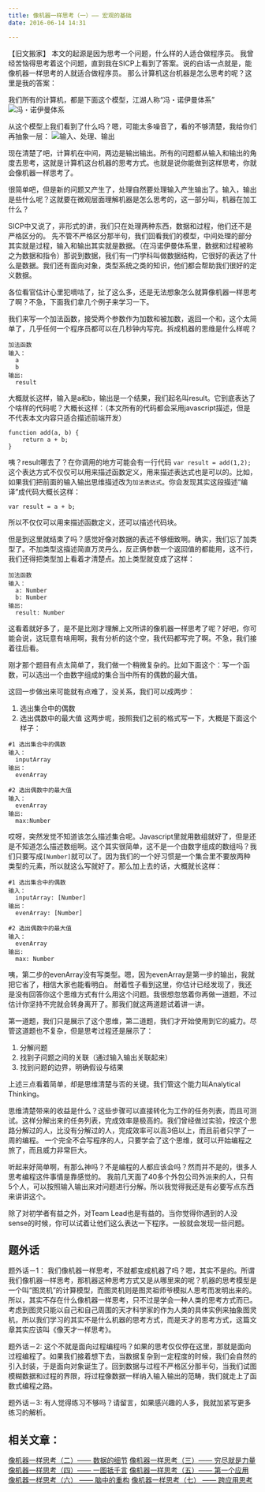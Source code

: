 ```yaml
---
title: 像机器一样思考（一）—— 宏观的基础
date: 2016-06-14 14:31

---
```



【旧文搬家】
本文的起源是因为思考一个问题，什么样的人适合做程序员。
我曾经苦恼得思考着这个问题，直到我在SICP上看到了答案。说的白话一点就是，能像机器一样思考的人就适合做程序员。
那么计算机这台机器是怎么思考的呢？这里是我的答案：

我们所有的计算机，都是下面这个模型，江湖人称“冯・诺伊曼体系”
![冯・诺伊曼体系](https://personal-blog.obs.cn-north-4.myhuaweicloud.com/thinking-as-a-machine-01/pic-01.png)

从这个模型上我们看到了什么吗？嗯，可能太多噪音了，看的不够清楚，我给你们再抽象一层：
![输入、处理、输出](https://personal-blog.obs.cn-north-4.myhuaweicloud.com/thinking-as-a-machine-01/pic-02.png)

现在清楚了吧，计算机在中间，两边是输出输出。所有的问题都从输入和输出的角度去思考，这就是计算机这台机器的思考方式。也就是说你能做到这样思考，你就会像机器一样思考了。

很简单吧，但是新的问题又产生了，处理自然要处理输入产生输出了。输入，输出是些什么呢？这就要在微观层面理解机器是怎么思考的，这一部分叫，机器在加工什么？

SICP中又说了，非形式的讲，我们只在处理两种东西，数据和过程，他们还不是严格区分的。
先不管不严格区分那半句，我们回看我们的模型，中间处理的部分其实就是过程，输入和输出其实就是数据。（在冯诺伊曼体系里，数据和过程被称之为数据和指令）那说到数据，我们有一门学科叫做数据结构，它很好的表达了什么是数据。我们还有面向对象，类型系统之类的知识，他们都会帮助我们很好的定义数据。

各位看官估计心里犯嘀咕了，扯了这么多，还是无法想象怎么就算像机器一样思考了啊？不急，下面我们拿几个例子来学习一下。

我们来写一个加法函数，接受两个参数作为加数和被加数，返回一个和，这个太简单了，几乎任何一个程序员都可以在几秒钟内写完。拆成机器的思维是什么样呢？

```
加法函数
输入： 
  a
  b
输出:
  result    
```
大概就长这样，输入是a和b，输出是一个结果，我们起名叫result。它到底表达了个啥样的代码呢？大概长这样：（本文所有的代码都会采用javascript描述，但是不代表本文内容只适合描述前端开发）

```
function add(a, b) {
    return a + b;
}
```
咦？result哪去了？在你调用的地方可能会有一行代码 `var result = add(1,2);` 
这个表达方式不仅仅可以用来描述函数定义，用来描述表达式也是可以的。比如，如果我们把前面的输入输出思维描述改为`加法表达式`。你会发现其实这段描述“编译”成代码大概长这样：

```
var result = a + b;
```
所以不仅仅可以用来描述函数定义，还可以描述代码块。

但是到这里就结束了吗？感觉好像对数据的表述不够细致啊。确实，我们忘了加类型了。不加类型这描述简直万灵丹么，反正俩参数一个返回值的都能用，这不行，我们还得把类型加上看着才清楚点。加上类型就变成了这样：

```
加法函数
输入： 
  a: Number
  b: Number
输出:
  result: Number    
```

这看着就好多了，是不是比刚才理解上文所讲的像机器一样思考了呢？好吧，你可能会说，这玩意有啥用啊，我有分析的这个空，我代码都写完了啊。不急，我们接着往后看。

刚才那个题目有点太简单了，我们做一个稍微复杂的。比如下面这个：写一个函数，可以选出一个由数字组成的集合当中所有的偶数的最大值。

这回一步做出来可能就有点难了，没关系，我们可以成两步：
1. 选出集合中的偶数
2. 选出偶数中的最大值
这两步呢，按照我们之前的格式写一下，大概是下面这个样子：

```
#1 选出集合中的偶数
输入： 
  inputArray 
输出：
  evenArray
 
#2 选出偶数中的最大值
输入：
  evenArray
输出:
  max:Number  
```
哎呀，突然发觉不知道该怎么描述集合呢。Javascript里就用数组就好了，但是还是不知道怎么描述数组啊。这个其实很简单，这不是一个由数字组成的数组吗？我们只要写成`[Number]`就可以了。因为我们的一个好习惯是一个集合里不要放两种类型的元素，所以就这么写就好了。那么加上去的话，大概就长这样：

```
#1 选出集合中的偶数
输入： 
  inputArray: [Number] 
输出：
  evenArray: [Number]
 
#2 选出偶数中的最大值
输入：
  evenArray
输出:
  max: Number  
```

咦，第二步的evenArray没有写类型。嗯，因为evenArray是第一步的输出，我就把它省了，相信大家也能看明白。
耐着性子看到这里，你估计已经发现了，我还是没有回答你这个思维方式有什么用这个问题。我很想忽悠着你再做一道题，不过估计你坚持不完就会转身离开了。那我们就这两道题试着讲一讲。

第一道题，我们只是展示了这个思维，第二道题，我们才开始使用到它的威力。尽管这道题也不复杂，但是思考过程还是展示了：

1. 分解问题
2. 找到子问题之间的关联（通过输入输出关联起来）
3. 找到问题的边界，明确假设与结果

上述三点看着简单，却是思维清楚与否的关键。我们管这个能力叫Analytical Thinking。

思维清楚带来的收益是什么？这些步骤可以直接转化为工作的任务列表，而且可测试。这样分解出来的任务列表，完成效率是极高的。我们曾经做过实验，按这个思路分解过的人，比没有分解过的人，完成效率可以高3倍以上，而且前者只学了一周的编程。
一个完全不会写程序的人，只要学会了这个思维，就可以开始编程之旅了，而且威力非常巨大。

听起来好简单啊，有那么神吗？不是编程的人都应该会吗？然而并不是的，很多人思考编程这件事情是靠感觉的。
我前几天面了40多个外包公司外派来的人，只有5个人，可以按照输入输出来对问题进行分解。所以我觉得我还是有必要写点东西来讲讲这个。

除了对初学者有益之外，对Team  Lead也是有益的。当你觉得你遇到的人没sense的时候，你可以试着让他们这么表达一下程序。一般就会发现一些问题。

## 题外话

题外话－1：
    我们像机器一样思考，不就都变成机器了吗？嗯，其实不是的。所谓我们像机器一样思考，那机器这种思考方式又是从哪里来的呢？机器的思考模型是一个叫“图灵机”的计算模型，而图灵机则是图灵祖师爷模拟人思考而发明出来的。所以，其实不存在什么像机器一样思考，只不过是学会一种人类的思考方式而已。
    考虑到图灵只能以自己和自己周围的天才科学家的作为人类的具体实例来抽象图灵机，所以我们学习的其实不是什么机器的思考方式，而是天才的思考方式，这篇文章其实应该叫《像天才一样思考》。

题外话－2:
    这个不就是面向过程编程吗？如果的思考仅仅停在这里，那就是面向过程编程了。如果我们接着想下去，当数据复杂到一定程度的时候，我们会自然的引入封装，于是面向对象诞生了。回到数据与过程不严格区分那半句，当我们试图模糊数据和过程的界限，将过程像数据一样纳入输入输出的范畴，我们就走上了函数式编程之路。
    
题外话－3:
    有人觉得练习不够吗？请留言，如果感兴趣的人多，我就加紧写更多练习的解析。
    
## 相关文章：

[像机器一样思考（二）—— 数据的细节][4]
[像机器一样思考（三）—— 穷尽就是力量][5] 
[像机器一样思考（四）—— 一图抵千言][6]
[像机器一样思考（五）—— 第一个应用][7]
[像机器一样思考（六） —— 脑中的重构][8]
[像机器一样思考（七） —— 跨应用思考][9]


  [4]: https://jtong.github.io/2020/01/30/programmer-dojo/thinking-as-a-machine-02/
  [5]: https://jtong.github.io/2020/01/30/programmer-dojo/thinking-as-a-machine-03/
  [6]: https://jtong.github.io/2020/01/30/programmer-dojo/thinking-as-a-machine-04/
  [7]: https://jtong.github.io/2020/01/30/programmer-dojo/thinking-as-a-machine-05/
  [8]: https://jtong.github.io/2020/01/30/programmer-dojo/thinking-as-a-machine-06/
  [9]: https://jtong.github.io/2020/01/30/programmer-dojo/thinking-as-a-machine-07/
    
